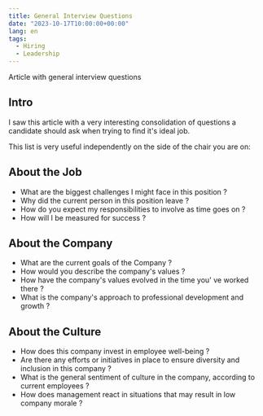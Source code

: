 ```yaml
---
title: General Interview Questions
date: "2023-10-17T10:00:00+00:00"
lang: en
tags:
  - Hiring
  - Leadership
---
```


Article with general interview questions

## Intro ##

I saw this article with a very interesting consolidation of questions a candidate should ask when trying to find it's ideal job.

This list is very useful independently on the side of the chair you are on:

## About the Job ##

* What are the biggest challenges I might face in this position ?
* Why did the current person in this position leave ?
* How do you expect my responsibilities to involve as time goes on ?
* How will I be measured for success ?

## About the Company ##

* What are the current goals of the Company ?
* How would you describe the company's values ?
* How have the company's values evolved in the time you' ve worked there ?
* What is the company's approach to professional development and growth ?

## About the Culture ##

* How does this company invest in employee well-being ?
* Are there any efforts or initiatives in place to ensure diversity and inclusion in this company ?
* What is the general sentiment of culture in the company, according to current employees ?
* How does management react in situations that may result in low company morale ?
